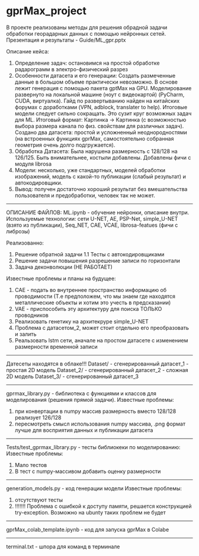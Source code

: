 # gprMax_project

В проекте реализованы методы для решения обрадной задачи обработки георадарных данных с помощью нейронных сетей.
Презентация и результаты - Guide/ML_gpr.pptx

Описание кейса:
1. Определение задач: 
остановимся на простой обработке радарограмм в электро-физический разрез
2. Особенности датасета и его генерации:
Создать размеченные данные в большом объеме практически невозможно. В основе лежит генерация с помощью пакета gptMax на GPU. 
Моделирование развернуто на локальной машине (ноут с видеокартой) (PyCharm, CUDA, виртуалка). Гайд по развертыванию найден на китайских форумах с доработками (VPN, adblock, translater to help).
Итоговые модели следует сильно сокращать. Это сузит круг возможных задач для ML.
Итоговый формат: Картинка -> Картинка (с возможностью выбора размера канала по физ. свойствам для различных задач).
Создано два датасета: простой и усложненный неоднородностями (на встроенных функциях gprMax, самостоятельно собранная геометрия очень долго подгружается).
3. Обработка Датасета:
Была нарушена размерность с 128/128 на 126/125. Быть внимательнее, костыли добавлены.
Добавлены фичи с модуля librosa
4. Модели:
несколько, уже стандартных, моделей обработки изображений, модель с какой-то публикации (слабый результат) и автокодировщики.
5. Вывод: получен достаточно хороший результат без вмешательства пользователя и предобработки, человек так не может.
_________________________________________________________

ОПИСАНИЕ ФАЙЛОВ:
ML.ipynb - обучение нейронки, описание внутри.
Используемые технологии: сети U-NET, AE, PSP-Net, simple_U-NET (взято из публикации), Seq_NET, CAE, VCAE, librosa-featues (фичи с либрозы)

Реализованно:
1. Решение обратной задачи
1.1 Тесты с автокодировщиками
2. Решение задачи повышения разрешение записи по горизонтали
3. Задача деконволюции (НЕ РАБОТАЕТ)

Известные проблемы и планы на будущее:
1. CAE - подать во внутреннее пространство информацию об проводимости (Т.е предположем, что мы знаем где находятся металлические объекты и хотим это учесть в предсказании)
2. VAE - приспособить эту архитектуру для поиска ТОЛЬКО проводников
3. Реализовать генетику на архитекруре simple_U-NET
4. Проблема с датасетом_2, может стоит отдельно его преобразовать и залить
5. Реальзовать lstm сети, аначале на простом датасете с изменением размерности временной записи
________________________________________________________
Датесеты находятся в облаке!!!
Dataset/ - сгенерированный датасет_1 - простая 2D модель
Dataset_2/ - сгенерированный датасет_2 - сложная 2D модель
Dataset_3/ - сгенерированный датасет_3
________________________________________________________
gprmax_library.py - библиотека с функциями и классов для моделирования (решения прямой задачи).
Известные проблемы:
1. при конвертации в numpy массив размерность вместо 128/128 реализует 126/128
2. пересмотреть смысл использования numpy массива, .png формат лучше для восприятия данных и публикации датасета
________________________________________________________
Tests/test_gprmax_library.py - тесты библиокеки по моделированию:
Известные проблемы:
1. Мало тестов
2. В тест с numpy-массивом добавить оценку размерности
________________________________________________________
generation_models.py - код генерации модели
Известные проблемы:
1. отсутствуют тесты
2. !!!!!!! Проблема с ошибкой к доступу памяти, решается конструкцией try-exception. Возможно на ubunty таких проблем не будет
________________________________________________________
gprMax_colab_template.ipynb - код для запуска gprMax в Colabе
________________________________________________________
terminal.txt - шпора для команд в терминале



